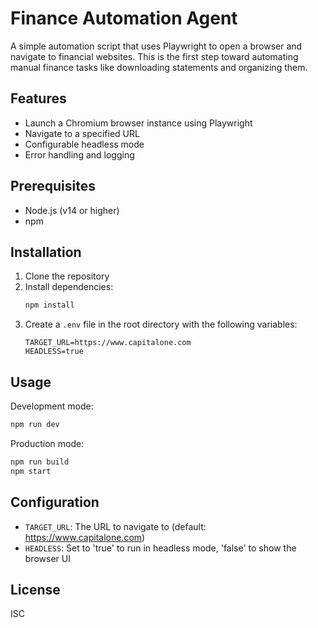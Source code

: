 # Finance Automation Agent

A simple automation script that uses Playwright to open a browser and navigate to financial websites. This is the first step toward automating manual finance tasks like downloading statements and organizing them.

## Features

- Launch a Chromium browser instance using Playwright
- Navigate to a specified URL
- Configurable headless mode
- Error handling and logging

## Prerequisites

- Node.js (v14 or higher)
- npm

## Installation

1. Clone the repository
2. Install dependencies:
   ```bash
   npm install
   ```
3. Create a `.env` file in the root directory with the following variables:
   ```
   TARGET_URL=https://www.capitalone.com
   HEADLESS=true
   ```

## Usage

Development mode:
```bash
npm run dev
```

Production mode:
```bash
npm run build
npm start
```

## Configuration

- `TARGET_URL`: The URL to navigate to (default: https://www.capitalone.com)
- `HEADLESS`: Set to 'true' to run in headless mode, 'false' to show the browser UI

## License

ISC